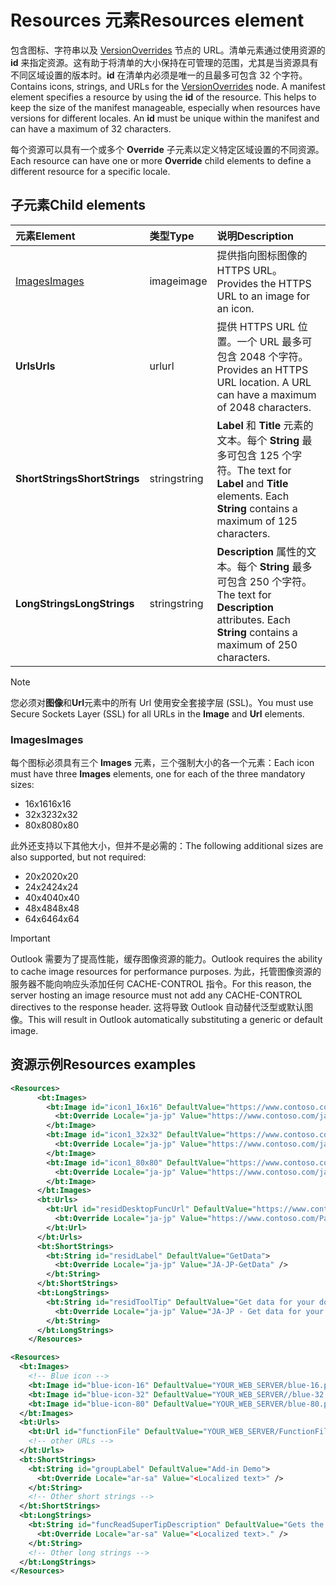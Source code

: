 # <a name="resources-element"></a><span data-ttu-id="7c367-101">Resources 元素</span><span class="sxs-lookup"><span data-stu-id="7c367-101">Resources element</span></span>

<span data-ttu-id="7c367-p101">包含图标、字符串以及 [VersionOverrides](versionoverrides.md) 节点的 URL。清单元素通过使用资源的 **id** 来指定资源。这有助于将清单的大小保持在可管理的范围，尤其是当资源具有不同区域设置的版本时。**id** 在清单内必须是唯一的且最多可包含 32 个字符。</span><span class="sxs-lookup"><span data-stu-id="7c367-p101">Contains icons, strings, and URLs for the [VersionOverrides](versionoverrides.md) node. A manifest element specifies a resource by using the **id** of the resource. This helps to keep the size of the manifest manageable, especially when resources have versions for different locales. An **id** must be unique within the manifest and can have a maximum of 32 characters.</span></span>

<span data-ttu-id="7c367-106">每个资源可以具有一个或多个 **Override** 子元素以定义特定区域设置的不同资源。</span><span class="sxs-lookup"><span data-stu-id="7c367-106">Each resource can have one or more **Override** child elements to define a different resource for a specific locale.</span></span>

## <a name="child-elements"></a><span data-ttu-id="7c367-107">子元素</span><span class="sxs-lookup"><span data-stu-id="7c367-107">Child elements</span></span>

|  <span data-ttu-id="7c367-108">元素</span><span class="sxs-lookup"><span data-stu-id="7c367-108">Element</span></span> |  <span data-ttu-id="7c367-109">类型</span><span class="sxs-lookup"><span data-stu-id="7c367-109">Type</span></span>  |  <span data-ttu-id="7c367-110">说明</span><span class="sxs-lookup"><span data-stu-id="7c367-110">Description</span></span>  |
|:-----|:-----|:-----|
|  [<span data-ttu-id="7c367-111">Images</span><span class="sxs-lookup"><span data-stu-id="7c367-111">Images</span></span>](#images)            |  <span data-ttu-id="7c367-112">image</span><span class="sxs-lookup"><span data-stu-id="7c367-112">image</span></span>   |  <span data-ttu-id="7c367-113">提供指向图标图像的 HTTPS URL。</span><span class="sxs-lookup"><span data-stu-id="7c367-113">Provides the HTTPS URL to an image for an icon.</span></span> |
|  <span data-ttu-id="7c367-114">**Urls**</span><span class="sxs-lookup"><span data-stu-id="7c367-114">**Urls**</span></span>                |  <span data-ttu-id="7c367-115">url</span><span class="sxs-lookup"><span data-stu-id="7c367-115">url</span></span>     |  <span data-ttu-id="7c367-p102">提供 HTTPS URL 位置。一个 URL 最多可包含 2048 个字符。</span><span class="sxs-lookup"><span data-stu-id="7c367-p102">Provides an HTTPS URL location. A URL can have a maximum of 2048 characters.</span></span> |
|  <span data-ttu-id="7c367-118">**ShortStrings**</span><span class="sxs-lookup"><span data-stu-id="7c367-118">**ShortStrings**</span></span> |  <span data-ttu-id="7c367-119">string</span><span class="sxs-lookup"><span data-stu-id="7c367-119">string</span></span>  |  <span data-ttu-id="7c367-p103">**Label** 和 **Title** 元素的文本。每个 **String** 最多可包含 125 个字符。</span><span class="sxs-lookup"><span data-stu-id="7c367-p103">The text for **Label** and **Title** elements. Each **String** contains a maximum of 125 characters.</span></span>|
|  <span data-ttu-id="7c367-122">**LongStrings**</span><span class="sxs-lookup"><span data-stu-id="7c367-122">**LongStrings**</span></span>  |  <span data-ttu-id="7c367-123">string</span><span class="sxs-lookup"><span data-stu-id="7c367-123">string</span></span>  | <span data-ttu-id="7c367-p104">**Description** 属性的文本。每个 **String** 最多可包含 250 个字符。</span><span class="sxs-lookup"><span data-stu-id="7c367-p104">The text for **Description** attributes. Each **String** contains a maximum of 250 characters.</span></span>|

> [!NOTE]
> <span data-ttu-id="7c367-126">您必须对**图像**和**Url**元素中的所有 Url 使用安全套接字层 (SSL)。</span><span class="sxs-lookup"><span data-stu-id="7c367-126">You must use Secure Sockets Layer (SSL) for all URLs in the  **Image** and **Url** elements.</span></span>

### <a name="images"></a><span data-ttu-id="7c367-127">Images</span><span class="sxs-lookup"><span data-stu-id="7c367-127">Images</span></span>
<span data-ttu-id="7c367-128">每个图标必须具有三个 **Images** 元素，三个强制大小的各一个元素：</span><span class="sxs-lookup"><span data-stu-id="7c367-128">Each icon must have three  **Images** elements, one for each of the three mandatory sizes:</span></span>

- <span data-ttu-id="7c367-129">16x16</span><span class="sxs-lookup"><span data-stu-id="7c367-129">16x16</span></span>
- <span data-ttu-id="7c367-130">32x32</span><span class="sxs-lookup"><span data-stu-id="7c367-130">32x32</span></span>
- <span data-ttu-id="7c367-131">80x80</span><span class="sxs-lookup"><span data-stu-id="7c367-131">80x80</span></span>

<span data-ttu-id="7c367-132">此外还支持以下其他大小，但并不是必需的：</span><span class="sxs-lookup"><span data-stu-id="7c367-132">The following additional sizes are also supported, but not required:</span></span>

- <span data-ttu-id="7c367-133">20x20</span><span class="sxs-lookup"><span data-stu-id="7c367-133">20x20</span></span>
- <span data-ttu-id="7c367-134">24x24</span><span class="sxs-lookup"><span data-stu-id="7c367-134">24x24</span></span>
- <span data-ttu-id="7c367-135">40x40</span><span class="sxs-lookup"><span data-stu-id="7c367-135">40x40</span></span>
- <span data-ttu-id="7c367-136">48x48</span><span class="sxs-lookup"><span data-stu-id="7c367-136">48x48</span></span>
- <span data-ttu-id="7c367-137">64x64</span><span class="sxs-lookup"><span data-stu-id="7c367-137">64x64</span></span>

> [!IMPORTANT] 
> <span data-ttu-id="7c367-138">Outlook 需要为了提高性能，缓存图像资源的能力。</span><span class="sxs-lookup"><span data-stu-id="7c367-138">Outlook requires the ability to cache image resources for performance purposes.</span></span> <span data-ttu-id="7c367-139">为此，托管图像资源的服务器不能向响应头添加任何 CACHE-CONTROL 指令。</span><span class="sxs-lookup"><span data-stu-id="7c367-139">For this reason, the server hosting an image resource must not add any CACHE-CONTROL directives to the response header.</span></span> <span data-ttu-id="7c367-140">这将导致 Outlook 自动替代泛型或默认图像。</span><span class="sxs-lookup"><span data-stu-id="7c367-140">This will result in Outlook automatically substituting a generic or default image.</span></span>    

## <a name="resources-examples"></a><span data-ttu-id="7c367-141">资源示例</span><span class="sxs-lookup"><span data-stu-id="7c367-141">Resources examples</span></span> 

```XML
<Resources>
      <bt:Images>
        <bt:Image id="icon1_16x16" DefaultValue="https://www.contoso.com/icon_default.png">
          <bt:Override Locale="ja-jp" Value="https://www.contoso.com/ja-jp16-icon_default.png" />
        </bt:Image>
        <bt:Image id="icon1_32x32" DefaultValue="https://www.contoso.com/icon_default.png">
          <bt:Override Locale="ja-jp" Value="https://www.contoso.com/ja-jp32-icon_default.png" />
        </bt:Image>
        <bt:Image id="icon1_80x80" DefaultValue="https://www.contoso.com/icon_default.png">
          <bt:Override Locale="ja-jp" Value="https://www.contoso.com/ja-jp80-icon_default.png" />
        </bt:Image>
      </bt:Images>
      <bt:Urls>
        <bt:Url id="residDesktopFuncUrl" DefaultValue="https://www.contoso.com/Pages/Home.aspx">
          <bt:Override Locale="ja-jp" Value="https://www.contoso.com/Pages/Home.aspx" />
        </bt:Url>
      </bt:Urls>
      <bt:ShortStrings>
        <bt:String id="residLabel" DefaultValue="GetData">
          <bt:Override Locale="ja-jp" Value="JA-JP-GetData" />
        </bt:String>
      </bt:ShortStrings>
      <bt:LongStrings>
        <bt:String id="residToolTip" DefaultValue="Get data for your document.">
          <bt:Override Locale="ja-jp" Value="JA-JP - Get data for your document." />
        </bt:String>
      </bt:LongStrings>
    </Resources>
```

```xml
<Resources>
  <bt:Images>
    <!-- Blue icon -->
    <bt:Image id="blue-icon-16" DefaultValue="YOUR_WEB_SERVER/blue-16.png"/>
    <bt:Image id="blue-icon-32" DefaultValue="YOUR_WEB_SERVER//blue-32.png"/>
    <bt:Image id="blue-icon-80" DefaultValue="YOUR_WEB_SERVER/blue-80.png"/>
  </bt:Images>
  <bt:Urls>
    <bt:Url id="functionFile" DefaultValue="YOUR_WEB_SERVER/FunctionFile/Functions.html"/>
    <!-- other URLs -->
  </bt:Urls>
  <bt:ShortStrings>
    <bt:String id="groupLabel" DefaultValue="Add-in Demo">
      <bt:Override Locale="ar-sa" Value="<Localized text>" />
    </bt:String>
    <!-- Other short strings -->
  </bt:ShortStrings>
  <bt:LongStrings>
    <bt:String id="funcReadSuperTipDescription" DefaultValue="Gets the subject of the message or appointment.">
      <bt:Override Locale="ar-sa" Value="<Localized text>." />
    </bt:String>
    <!-- Other long strings -->
  </bt:LongStrings>
</Resources>
```
